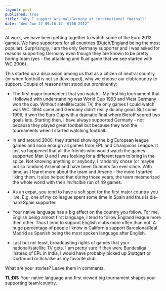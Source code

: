 ```yaml
---
layout: post
published: true
title: "Why I support Arsenal/Germany at international football"
date: "Wed Jun 27 09:16:17 -0700 2012"
---
```


At work, we have been getting together to watch some of the Euro 2012 games. We
have supporters for all countries (Dutch/England being the most popular).
Surprisingly, I am the only Germany supporter and I was asked for reasons
supporting Germany even though they are known to be pretty boring team (yes -
the attacking and fluid game that we see started with WC 2006).

This started up a discussion among us that as a citizen of neutral country (or
when football is not so developed), why we choose our
club/country to support. Couple of reasons that stood out prominently:

* The first major tournament that you watch - My first big tournament that I
followed with understanding was World Cup 1990 and West Germany won the cup.
Without satellite/cable TV, the only games I could watch was WC. 1994 came and
Germany didn't really do any good. But come 1996, it won the Euro Cup with a
dramatic final where Bieroff scored two goals late. Starting then, I have always
supported Germany - not because they played great football but because they won
the tournaments when I started watching football.

* In and around 2000, they started showing the big European league games and
soon enough all games from EPL and Champions League. It just so happened that
all the friends who would watch the games supported Man U and I was looking for
a different team to bring in the spice. Not knowing anything or anybody, I
randomly chose (or maybe not so random) Arsenal and have been Gunners fan ever
since. With time, as I learnt more about the team and Arsene - the more I
started liking them. It also helped that during those years, the team mesmerized
the whole world with their *invincible* run of 49 games.

* As an expat, you tend to have a soft spot for the first major country you
live. E.g. one of my colleague spent some time in Spain and thus is die-hard
Spain supporter.

* Your native language has a big effect on the country you follow. For me,
English being almost first language, I tend to follow England league more then
other. Thus I tend to support English clubs more often than not. A huge
percentage of people I know in California support Barcelona/Real Madrid as
Spanish being the most spoken language after English.

* Last but not least, broadcasting rights of games that your national/satellite
TV gets. I am pretty sure if they were Bundesliga instead of EPL in India, I
would have probably picked up Stuttgart or Dortmund or Schalke as my favorite
club.

What are your stories? Leave them in comments.

**TL;DR:** Your native language and first viewed big tournament shapes your
supporting team/country.
